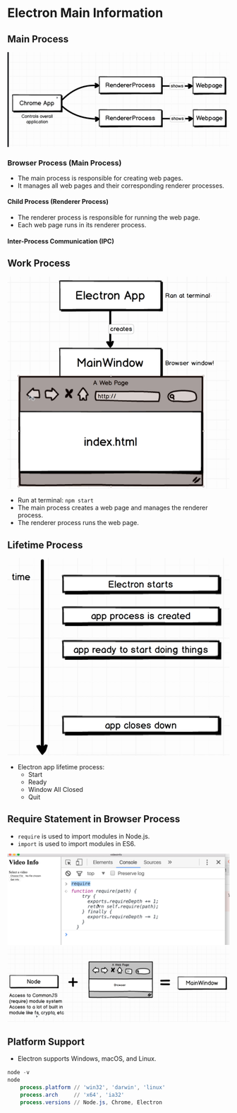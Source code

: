 # Electron Main Information

## Main Process

![alt text](./Img/MainProcess.png)

### Browser Process (Main Process)

- The main process is responsible for creating web pages.
- It manages all web pages and their corresponding renderer processes.

#### Child Process (Renderer Process)

- The renderer process is responsible for running the web page.
- Each web page runs in its renderer process.

#### Inter-Process Communication (IPC)

## Work Process

![alt text](./Img/WorkProcess.png)

- Run at terminal: `npm start`
- The main process creates a web page and manages the renderer process.
- The renderer process runs the web page.

## Lifetime Process

![alt text](./Img/LifetimeProcess.png)

- Electron app lifetime process:
  - Start
  - Ready
  - Window All Closed
  - Quit

## Require Statement in Browser Process

- `require` is used to import modules in Node.js.
- `import` is used to import modules in ES6.

![RequireLog](./Img/RequireLog.png)
![RequireStatement](./Img/RequireStatement.png)

## Platform Support

- Electron supports Windows, macOS, and Linux.

```powershell
node -v
node
    process.platform // 'win32', 'darwin', 'linux'
    process.arch     // 'x64', 'ia32'
    process.versions // Node.js, Chrome, Electron
```
